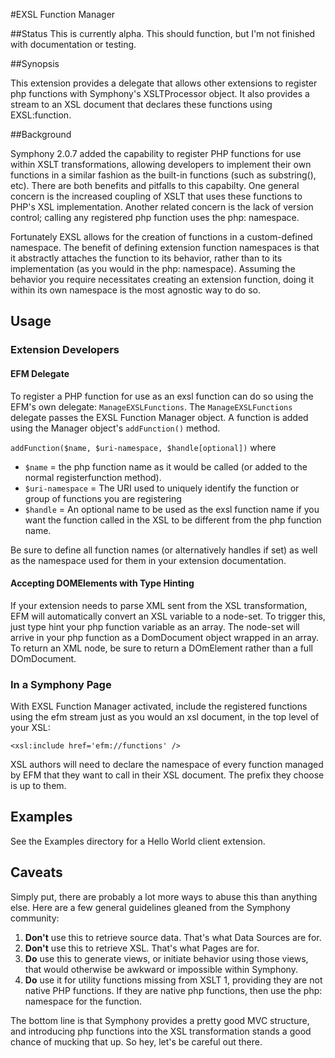 #EXSL Function Manager

##Status
This is currently alpha. This should function, but I'm not finished with documentation or testing.

##Synopsis

This extension provides a delegate that allows other extensions to register php functions with Symphony's XSLTProcessor object. It also provides a stream to an XSL document that declares these functions using EXSL:function.

##Background

Symphony 2.0.7 added the capability to register PHP functions for use within XSLT transformations, allowing developers to implement their own functions in a similar fashion as the built-in functions (such as substring(), etc). There are both benefits and pitfalls to this capabilty. One general concern is the increased coupling of XSLT that uses these functions to PHP's XSL implementation. Another related concern is the lack of version control; calling any registered php function uses the php: namespace.

Fortunately EXSL allows for the creation of functions in a custom-defined namespace. The benefit of defining extension function namespaces is that it abstractly attaches the function to its behavior, rather than to its implementation (as you would in the php: namespace). Assuming the behavior you require necessitates creating an extension function, doing it within its own namespace is the most agnostic way to do so. 

 
## Usage
### Extension Developers

#### EFM Delegate
To register a PHP function for use as an exsl function can do so using the EFM's own delegate: `ManageEXSLFunctions`. The `ManageEXSLFunctions` delegate passes the EXSL Function Manager object. A function is added using the Manager object's `addFunction()` method.

`addFunction($name, $uri-namespace, $handle[optional])`
where

* `$name` = the php function name as it would be called (or added to the normal registerfunction method).
* `$uri-namespace` = The URI used to uniquely identify the function or group of functions you are registering
* `$handle` = An optional name to be used as the exsl function name  if you want the function called in the XSL to be different from the php function name.

Be sure to define all function names (or alternatively handles if set) as well as the namespace used for them in your extension documentation.

#### Accepting DOMElements with Type Hinting
If your extension needs to parse XML sent from the XSL transformation, EFM will automatically convert an XSL variable to a node-set. To trigger this, just type hint your php function variable as an array. The node-set will arrive in your php function as a DomDocument object wrapped in an array. To return an XML node, be sure to return a DOmElement rather than a full DOmDocument.

### In a Symphony Page
With EXSL Function Manager activated, include the registered functions using the efm stream just as you would an xsl document, in the top level of your XSL:

`<xsl:include href='efm://functions' />`

XSL authors will need to declare the namespace of every function managed by EFM that they want to call in their XSL document. The prefix they choose is up to them.

## Examples
See the Examples directory for a Hello World client extension.

## Caveats
Simply put, there are probably a lot more ways to abuse this than anything else. Here are a few general guidelines gleaned from the Symphony community:

1. **Don't** use this to retrieve source data. That's what Data Sources are for.
2. **Don't** use this to retrieve XSL. That's what Pages are for.
3. **Do** use this to generate views, or initiate behavior using those views, that would otherwise be awkward or impossible within Symphony.
4. **Do** use it for utility functions missing from XSLT 1, providing they are not native PHP functions. If they are native php functions, then use the php: namespace for the function.

The bottom line is that Symphony provides a pretty good MVC structure, and introducing php functions into the XSL transformation stands a good chance of mucking that up. So hey, let's be careful out there.




